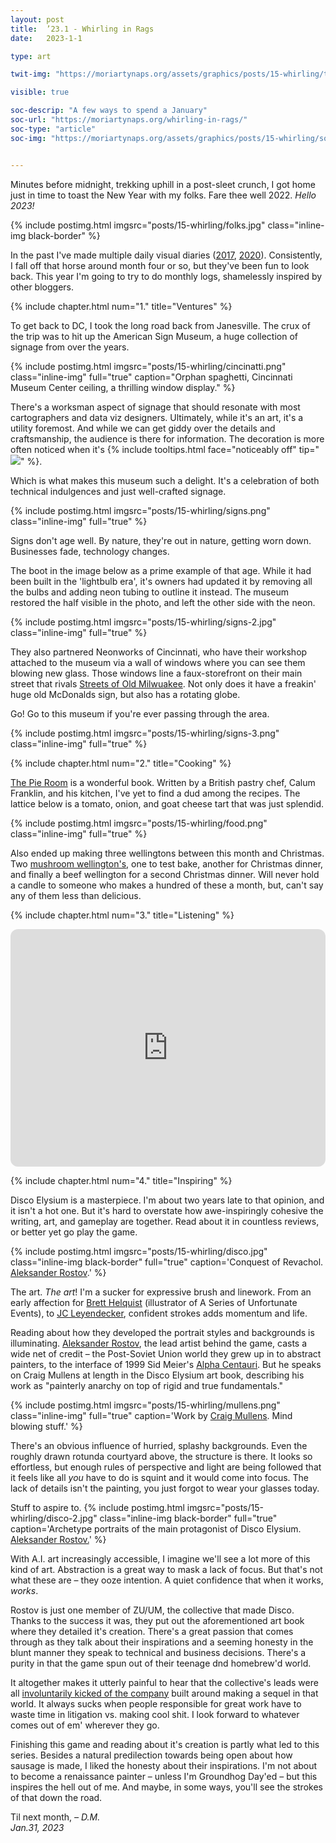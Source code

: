```yaml
---
layout: post
title:  ’23.1 - Whirling in Rags
date:   2023-1-1

type: art

twit-img: "https://moriartynaps.org/assets/graphics/posts/15-whirling/twit-card.jpg"

visible: true

soc-descrip: "A few ways to spend a January"
soc-url: "https://moriartynaps.org/whirling-in-rags/"
soc-type: "article"
soc-img: "https://moriartynaps.org/assets/graphics/posts/15-whirling/soc-card.jpg"


---
```


Minutes before midnight, trekking uphill in a post-sleet crunch, I got home just in time to toast the New Year with my folks. Fare thee well 2022. _Hello 2023!_

{% include postimg.html imgsrc="posts/15-whirling/folks.jpg" class="inline-img black-border" %}

In the past I've made multiple daily visual diaries (<a href="https://dylanmoriarty.github.io/anno/
" target="_blank">2017</a>, <a href="https://dylanmoriarty.github.io/days-2020/" target="_blank">2020</a>). Consistently, I fall off that horse around month four or so, but they've been fun to look back. This year I'm going to try to do monthly logs, shamelessly inspired by other bloggers.

{% include chapter.html num="1." title="Ventures" %}

To get back to DC, I took the long road back from Janesville. The crux of the trip was to hit up the American Sign Museum, a huge collection of signage from over the years.
 
{% include postimg.html imgsrc="posts/15-whirling/cincinatti.png" class="inline-img" full="true" caption="Orphan spaghetti, Cincinnati Museum Center ceiling, a thrilling window display." %}

There's a worksman aspect of signage that should resonate with most cartographers and data viz designers. Ultimately, while it's an art, it's a utility foremost. And while we can get giddy over the details and craftsmanship, the audience is there for information. The decoration is more often noticed when it's {% include tooltips.html face="noticeably off" tip="<img src='https://moriartynaps.org/assets/graphics/posts/15-whirling/nogood.jpg'>" %}. 

Which is what makes this museum such a delight. It's a celebration of both technical indulgences and just well-crafted signage.

{% include postimg.html imgsrc="posts/15-whirling/signs.png" class="inline-img" full="true" %}

Signs don't age well. By nature, they're out in nature, getting worn down. Businesses fade, technology changes. 

The boot in the image below as a prime example of that age. While it had been built in the 'lightbulb era', it's owners had updated it by removing all the bulbs and adding neon tubing to outline it instead. The museum restored the half visible in the photo, and left the other side with the neon.

{% include postimg.html imgsrc="posts/15-whirling/signs-2.jpg" class="inline-img" full="true" %}

They also partnered Neonworks of Cincinnati, who have their workshop attached to the museum via a wall of windows where you can see them blowing new glass. Those windows line a faux-storefront on their main street that rivals <a href="https://www.mpm.edu/exhibitions/permanent-exhibits/first-floor-exhibits/streets-old-milwaukee" target="_blank">Streets of Old Milwuakee</a>. Not only does it have a freakin' huge old McDonalds sign, but also has a rotating globe. 

Go! Go to this museum if you're ever passing through the area.

{% include postimg.html imgsrc="posts/15-whirling/signs-3.png" class="inline-img" full="true" %}

{% include chapter.html num="2." title="Cooking" %}

<a href="https://www.amazon.com/Pie-Room-achievable-show-stopping-everywhere/dp/1472973615" target="_blank">The Pie Room</a> is a wonderful book. Written by a British pastry chef, Calum Franklin, and his kitchen, I've yet to find a dud among the recipes. The lattice below is a tomato, onion, and goat cheese tart that was just splendid.

{% include postimg.html imgsrc="posts/15-whirling/food.png" class="inline-img" full="true" %}

Also ended up making three wellingtons between this month and Christmas. Two <a href="https://cooking.nytimes.com/recipes/1020596-vegetarian-mushroom-wellington">mushroom wellington's</a>, one to test bake, another for Christmas dinner, and finally a beef wellington for a second Christmas dinner. Will never hold a candle to someone who makes a hundred of these a month, but, can't say any of them  less than delicious.

{% include chapter.html num="3." title="Listening" %}

<iframe style="border-radius:12px" src="https://open.spotify.com/embed/playlist/7tcVfF9m0hQJRuZts1MwmC?utm_source=generator" width="100%" height="380" frameBorder="0" allowfullscreen="" allow="autoplay; clipboard-write; encrypted-media; fullscreen; picture-in-picture" loading="lazy"></iframe>

{% include chapter.html num="4." title="Inspiring" %}

Disco Elysium is a masterpiece. I'm about two years late to that opinion, and it isn't a hot one. But it's hard to overstate how awe-inspiringly cohesive the writing, art, and gameplay are together. Read about it in countless reviews, or better yet go play the game.

{% include postimg.html imgsrc="posts/15-whirling/disco.jpg" class="inline-img black-border" full="true" caption='Conquest of Revachol. <a href="https://www.artstation.com/artwork/gJk0ex" target="_blank">Aleksander Rostov</a>.' %}

The art. _The art_! I'm a sucker for expressive brush and linework. From an early affection for <a href="https://www.bretthelquist.com/" target="_blank">Brett Helquist</a> (illustrator of A Series of Unfortunate Events), to <a href="https://www.google.com/search?q=JC+Leyendecker+gallery&bih=680&biw=1207&hl=en&ei=tpHmY-SmHtqv5NoP69qg8Ao&ved=0ahUKEwjk2Zunz4v9AhXaF1kFHWstCK4Q4dUDCBA&uact=5&oq=JC+Leyendecker+gallery&gs_lcp=Cgxnd3Mtd2l6LXNlcnAQAzIFCAAQgAQyBQgAEIYDMgUIABCGAzoKCAAQRxDWBBCwAzoHCAAQsAMQQzoNCAAQ5AIQ1gQQsAMYAToMCC4QyAMQsAMQQxgCOgkIABAWEB4Q8QRKBAhBGABKBAhGGAFQwwFY3wVg-wZoAnAAeACAAUaIAcwDkgEBN5gBAKABAcgBEsABAdoBBggBEAEYCdoBBggCEAEYCA&sclient=gws-wiz-serp">JC Leyendecker</a>, confident strokes adds momentum and life.

Reading about how they developed the portrait styles and backgrounds is illuminating. <a href="https://www.artstation.com/artwork/gJk0ex" target="_blank">Aleksander Rostov</a>, the lead artist behind the game, casts a wide net of credit – the Post-Soviet Union world they grew up in to abstract painters, to the interface of 1999 Sid Meier's <a href="https://twitter.com/AlphaCentQuotes" target="_blank">Alpha Centauri</a>. But he speaks on Craig Mullens at length in the Disco Elysium art book, describing his work as "painterly anarchy on top of rigid and true fundamentals."

{% include postimg.html imgsrc="posts/15-whirling/mullens.png" class="inline-img" full="true" caption='Work by <a href="goodbrush.com" target="_blank">Craig Mullens</a>. Mind blowing stuff.' %}

There's an obvious influence of hurried, splashy backgrounds. Even the roughly drawn rotunda courtyard above, the structure is there. It looks so effortless, but enough rules of perspective and light are being followed that it feels like all _you_ have to do is squint and it would come into focus. The lack of details isn't the painting, you just forgot to wear your glasses today.

Stuff to aspire to.
{% include postimg.html imgsrc="posts/15-whirling/disco-2.jpg" class="inline-img black-border" full="true" caption='Archetype portraits of the main protagonist of Disco Elysium. <a href="https://www.artstation.com/artwork/6aAL8x" target="_blank">Aleksander Rostov.</a>' %}

With A.I. art increasingly accessible, I imagine we'll see a lot more of this kind of art. Abstraction is a great way to mask a lack of focus. But that's not what these are – they ooze intention. A quiet confidence that when it works, _works_.

Rostov is just one member of ZU/UM, the collective that made Disco. Thanks to the success it was, they put out the aforementioned art book where they detailed it's creation. There's a great passion that comes through as they talk about their inspirations and a seeming honesty in the blunt manner they speak to technical and business decisions. There's a purity in that the game spun out of their teenage dnd homebrew'd world.

It altogether makes it utterly painful to hear that the collective's leads were all <a href="https://www.ign.com/articles/disco-elysium-developers-involuntarily-left-zaum-responds" target="_blank">involuntarily kicked of the company</a> built around making a sequel in that world. It always sucks when people responsible for great work have to waste time in litigation vs. making cool shit. I look forward to whatever comes out of em' wherever they go.

Finishing this game and reading about it's creation is partly what led to this series. Besides a natural predilection towards being open about how sausage is made, I liked the honesty about their inspirations. I'm not about to become a renaissance painter – unless I'm Groundhog Day'ed – but this inspires the hell out of me. And maybe, in some ways, you'll see the strokes of that down the road.

Til next month,
<i>– D.M.<br>
<span class="post-date">Jan.31, 2023</span></i>
